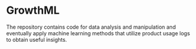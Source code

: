 # GrowthML
The repository contains code for data analysis and manipulation and eventually apply machine learning methods that utilize product usage logs to obtain useful insights.

